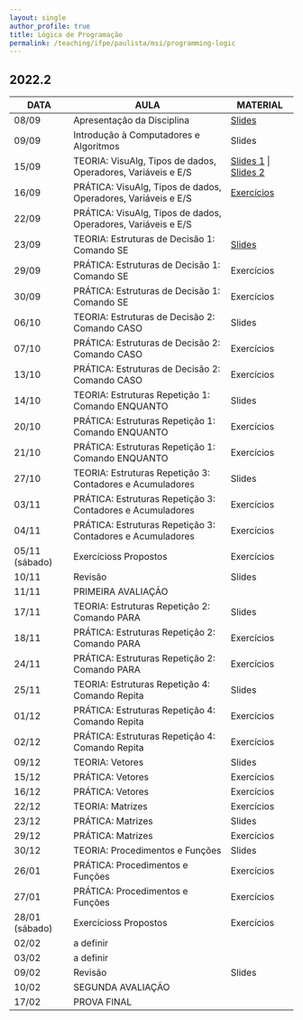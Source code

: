 ```yaml
---
layout: single
author_profile: true
title: Lógica de Programação
permalink: /teaching/ifpe/paulista/msi/programming-logic
---
```


## 2022.2

|DATA|AULA|MATERIAL|
|---|---|---|
| 08/09 | Apresentação da Disciplina | <a href="https://docs.google.com/presentation/d/18FQ3UwPHOQdMvuvYS5ggZwi3n4gtjPp6R8dQkzkSBr8/edit?usp=sharing" target="_blank">Slides</a> | 
| 09/09 | Introdução à Computadores e Algoritmos | Slides |
| 15/09 | TEORIA: VisuAlg, Tipos de dados, Operadores, Variáveis e E/S | <a href="https://docs.google.com/presentation/d/1aW3oeOsn6qPJfABxXj9qfJ0bnWxTXOVrTPVlhw4_Feg/edit?usp=sharing" target="_blank">Slides 1</a> \| <a href="https://docs.google.com/presentation/d/1ojOXZ04oMSmA-Rw7EduQ-3S2Egb37XnuTtHpV_RbwLk/edit?usp=sharing" target="_blank">Slides 2</a> | 
| 16/09 | PRÁTICA: VisuAlg, Tipos de dados, Operadores, Variáveis e E/S | <a href="https://docs.google.com/document/d/1TKr65dzY0rxxiWUfqjU2ntbYDhQU8gg7QgpO0vU9p2k/edit?usp=sharing" target="_blank">Exercícios</a> |
| 22/09 | PRÁTICA: VisuAlg, Tipos de dados, Operadores, Variáveis e E/S |  | 
| 23/09 | TEORIA: Estruturas de Decisão 1: Comando SE | <a href="https://docs.google.com/presentation/d/1KAITF-Yu2SAry-wKvV3Mgq-eo-Q6DCz9_0fzw4JRKyY/edit?usp=sharing" target="_blank">Slides</a> | 
| 29/09 | PRÁTICA: Estruturas de Decisão 1: Comando SE | Exercícios |
| 30/09 | PRÁTICA: Estruturas de Decisão 1: Comando SE | Exercícios | 
| 06/10 | TEORIA: Estruturas de Decisão 2: Comando CASO | Slides | 
| 07/10 | PRÁTICA: Estruturas de Decisão 2: Comando CASO | Exercícios | 
| 13/10 | PRÁTICA: Estruturas de Decisão 2: Comando CASO | Exercícios | 
| 14/10 | TEORIA: Estruturas Repetição 1: Comando ENQUANTO | Slides | 
| 20/10 | PRÁTICA: Estruturas Repetição 1: Comando ENQUANTO | Exercícios | 
| 21/10 | PRÁTICA: Estruturas Repetição 1: Comando ENQUANTO | Exercícios | 
| 27/10 | TEORIA: Estruturas Repetição 3: Contadores e Acumuladores | Slides | 
| 03/11 | PRÁTICA: Estruturas Repetição 3: Contadores e Acumuladores | Exercícios | 
| 04/11 | PRÁTICA: Estruturas Repetição 3: Contadores e Acumuladores | Exercícios | 
| 05/11 (sábado) | Exercícioss Propostos | Exercícios | 
| 10/11 | Revisão | Slides | 
| 11/11 | PRIMEIRA AVALIAÇÃO |  | 
| 17/11 | TEORIA: Estruturas Repetição 2: Comando PARA | Slides | 
| 18/11 | PRÁTICA: Estruturas Repetição 2: Comando PARA | Exercícios | 
| 24/11 | PRÁTICA: Estruturas Repetição 2: Comando PARA | Exercícios | 
| 25/11 | TEORIA: Estruturas Repetição 4: Comando Repita | Slides | 
| 01/12 | PRÁTICA: Estruturas Repetição 4: Comando Repita | Exercícios | 
| 02/12 | PRÁTICA: Estruturas Repetição 4: Comando Repita | Exercícios | 
| 09/12 | TEORIA: Vetores | Slides | 
| 15/12 | PRÁTICA: Vetores | Exercícios | 
| 16/12 | PRÁTICA: Vetores | Exercícios | 
| 22/12 | TEORIA: Matrizes | Exercícios | 
| 23/12 | PRÁTICA: Matrizes | Slides | 
| 29/12 | PRÁTICA: Matrizes | Exercícios | 
| 30/12 | TEORIA: Procedimentos e Funções | Slides | 
| 26/01 | PRÁTICA: Procedimentos e Funções | Exercícios | 
| 27/01 | PRÁTICA: Procedimentos e Funções | Exercícios | 
| 28/01 (sábado) | Exercícioss Propostos | Exercícios | 
| 02/02 | a definir | | 
| 03/02 | a definir | | 
| 09/02 | Revisão | Slides | 
| 10/02 | SEGUNDA AVALIAÇÃO | | 
| 17/02 | PROVA FINAL
